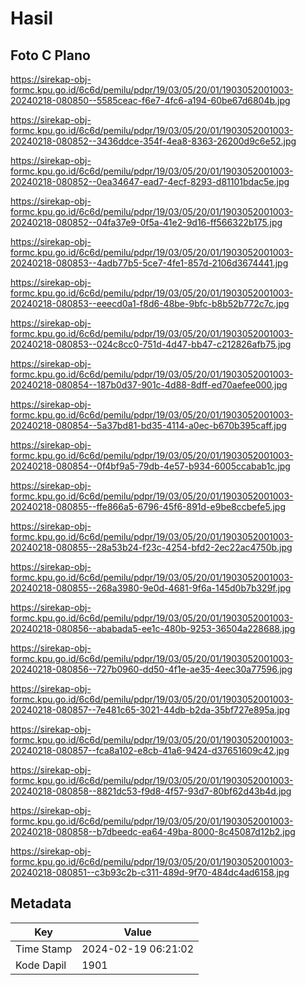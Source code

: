 # Hasil

## Foto C Plano

https://sirekap-obj-formc.kpu.go.id/6c6d/pemilu/pdpr/19/03/05/20/01/1903052001003-20240218-080850--5585ceac-f6e7-4fc6-a194-60be67d6804b.jpg

https://sirekap-obj-formc.kpu.go.id/6c6d/pemilu/pdpr/19/03/05/20/01/1903052001003-20240218-080852--3436ddce-354f-4ea8-8363-26200d9c6e52.jpg

https://sirekap-obj-formc.kpu.go.id/6c6d/pemilu/pdpr/19/03/05/20/01/1903052001003-20240218-080852--0ea34647-ead7-4ecf-8293-d81101bdac5e.jpg

https://sirekap-obj-formc.kpu.go.id/6c6d/pemilu/pdpr/19/03/05/20/01/1903052001003-20240218-080852--04fa37e9-0f5a-41e2-9d16-ff566322b175.jpg

https://sirekap-obj-formc.kpu.go.id/6c6d/pemilu/pdpr/19/03/05/20/01/1903052001003-20240218-080853--4adb77b5-5ce7-4fe1-857d-2106d3674441.jpg

https://sirekap-obj-formc.kpu.go.id/6c6d/pemilu/pdpr/19/03/05/20/01/1903052001003-20240218-080853--eeecd0a1-f8d6-48be-9bfc-b8b52b772c7c.jpg

https://sirekap-obj-formc.kpu.go.id/6c6d/pemilu/pdpr/19/03/05/20/01/1903052001003-20240218-080853--024c8cc0-751d-4d47-bb47-c212826afb75.jpg

https://sirekap-obj-formc.kpu.go.id/6c6d/pemilu/pdpr/19/03/05/20/01/1903052001003-20240218-080854--187b0d37-901c-4d88-8dff-ed70aefee000.jpg

https://sirekap-obj-formc.kpu.go.id/6c6d/pemilu/pdpr/19/03/05/20/01/1903052001003-20240218-080854--5a37bd81-bd35-4114-a0ec-b670b395caff.jpg

https://sirekap-obj-formc.kpu.go.id/6c6d/pemilu/pdpr/19/03/05/20/01/1903052001003-20240218-080854--0f4bf9a5-79db-4e57-b934-6005ccabab1c.jpg

https://sirekap-obj-formc.kpu.go.id/6c6d/pemilu/pdpr/19/03/05/20/01/1903052001003-20240218-080855--ffe866a5-6796-45f6-891d-e9be8ccbefe5.jpg

https://sirekap-obj-formc.kpu.go.id/6c6d/pemilu/pdpr/19/03/05/20/01/1903052001003-20240218-080855--28a53b24-f23c-4254-bfd2-2ec22ac4750b.jpg

https://sirekap-obj-formc.kpu.go.id/6c6d/pemilu/pdpr/19/03/05/20/01/1903052001003-20240218-080855--268a3980-9e0d-4681-9f6a-145d0b7b329f.jpg

https://sirekap-obj-formc.kpu.go.id/6c6d/pemilu/pdpr/19/03/05/20/01/1903052001003-20240218-080856--ababada5-ee1c-480b-9253-36504a228688.jpg

https://sirekap-obj-formc.kpu.go.id/6c6d/pemilu/pdpr/19/03/05/20/01/1903052001003-20240218-080856--727b0960-dd50-4f1e-ae35-4eec30a77596.jpg

https://sirekap-obj-formc.kpu.go.id/6c6d/pemilu/pdpr/19/03/05/20/01/1903052001003-20240218-080857--7e481c65-3021-44db-b2da-35bf727e895a.jpg

https://sirekap-obj-formc.kpu.go.id/6c6d/pemilu/pdpr/19/03/05/20/01/1903052001003-20240218-080857--fca8a102-e8cb-41a6-9424-d37651609c42.jpg

https://sirekap-obj-formc.kpu.go.id/6c6d/pemilu/pdpr/19/03/05/20/01/1903052001003-20240218-080858--8821dc53-f9d8-4f57-93d7-80bf62d43b4d.jpg

https://sirekap-obj-formc.kpu.go.id/6c6d/pemilu/pdpr/19/03/05/20/01/1903052001003-20240218-080858--b7dbeedc-ea64-49ba-8000-8c45087d12b2.jpg

https://sirekap-obj-formc.kpu.go.id/6c6d/pemilu/pdpr/19/03/05/20/01/1903052001003-20240218-080851--c3b93c2b-c311-489d-9f70-484dc4ad6158.jpg


## Metadata

| Key        | Value               |
| ---------- | ------------------- |
| Time Stamp | 2024-02-19 06:21:02 |
| Kode Dapil | 1901                |



